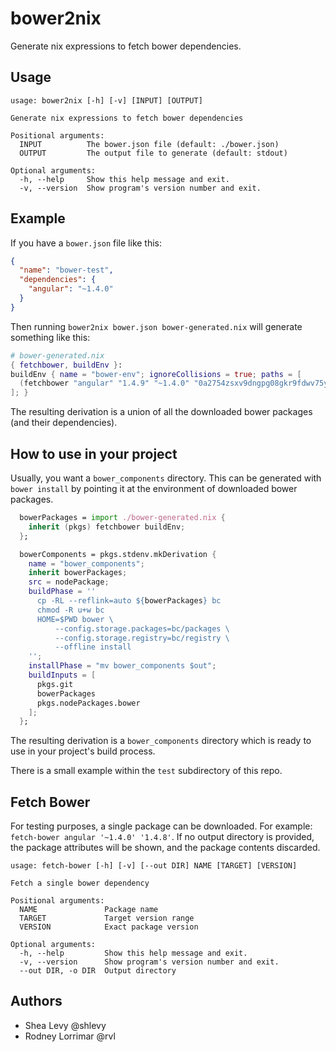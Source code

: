 # bower2nix

Generate nix expressions to fetch bower dependencies.

## Usage

```
usage: bower2nix [-h] [-v] [INPUT] [OUTPUT]

Generate nix expressions to fetch bower dependencies

Positional arguments:
  INPUT          The bower.json file (default: ./bower.json)
  OUTPUT         The output file to generate (default: stdout)

Optional arguments:
  -h, --help     Show this help message and exit.
  -v, --version  Show program's version number and exit.
```

## Example

If you have a `bower.json` file like this:

```json
{
  "name": "bower-test",
  "dependencies": {
    "angular": "~1.4.0"
  }
}
```

Then running `bower2nix bower.json bower-generated.nix` will generate
something like this:

```nix
# bower-generated.nix
{ fetchbower, buildEnv }:
buildEnv { name = "bower-env"; ignoreCollisions = true; paths = [
  (fetchbower "angular" "1.4.9" "~1.4.0" "0a2754zsxv9dngpg08gkr9fdwv75y986av12q4drf1sm8p8cj6bs")
]; }
```

The resulting derivation is a union of all the downloaded bower
packages (and their dependencies).

## How to use in your project

Usually, you want a `bower_components` directory. This can be
generated with `bower install` by pointing it at the environment of
downloaded bower packages.

```nix
  bowerPackages = import ./bower-generated.nix {
    inherit (pkgs) fetchbower buildEnv;
  };

  bowerComponents = pkgs.stdenv.mkDerivation {
    name = "bower_components";
    inherit bowerPackages;
    src = nodePackage;
    buildPhase = ''
      cp -RL --reflink=auto ${bowerPackages} bc
      chmod -R u+w bc
      HOME=$PWD bower \
          --config.storage.packages=bc/packages \
          --config.storage.registry=bc/registry \
          --offline install
    '';
    installPhase = "mv bower_components $out";
    buildInputs = [
      pkgs.git
      bowerPackages
      pkgs.nodePackages.bower
    ];
  };
```

The resulting derivation is a `bower_components` directory which is
ready to use in your project's build process.

There is a small example within the `test` subdirectory of this repo.

## Fetch Bower

For testing purposes, a single package can be downloaded. For example:
`fetch-bower angular '~1.4.0' '1.4.8'`. If no output directory is
provided, the package attributes will be shown, and the package
contents discarded.

```
usage: fetch-bower [-h] [-v] [--out DIR] NAME [TARGET] [VERSION]

Fetch a single bower dependency

Positional arguments:
  NAME               Package name
  TARGET             Target version range
  VERSION            Exact package version

Optional arguments:
  -h, --help         Show this help message and exit.
  -v, --version      Show program's version number and exit.
  --out DIR, -o DIR  Output directory
```

## Authors

* Shea Levy  @shlevy
* Rodney Lorrimar  @rvl
